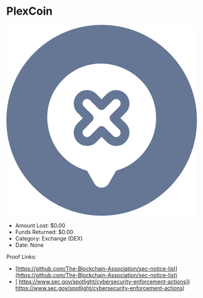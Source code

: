 # PlexCoin
![PlexCoin](/rektimages/PlexCoin.png)
- Amount Lost: $0.00
- Funds Returned: $0.00
- Category: Exchange (DEX)
- Date: None



Proof Links:
- [https://github.com/The-Blockchain-Association/sec-notice-list](https://github.com/The-Blockchain-Association/sec-notice-list)
- [ https://www.sec.gov/spotlight/cybersecurity-enforcement-actions]( https://www.sec.gov/spotlight/cybersecurity-enforcement-actions)


